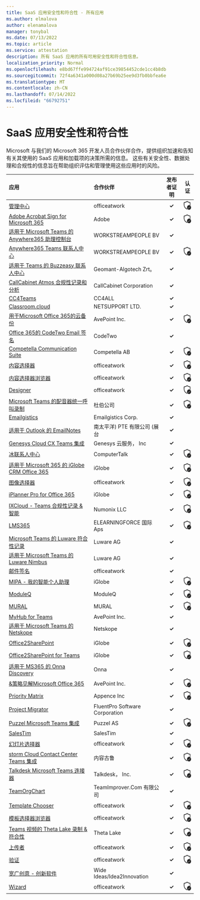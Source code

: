 ```yaml
---
title: SaaS 应用安全性和符合性 - 所有应用
ms.author: elmalova
author: elenamalova
manager: tonybal
ms.date: 07/13/2022
ms.topic: article
ms.service: attestation
description: 所有 SaaS 应用的所有可用安全性和符合性信息。
localization_priority: Normal
ms.openlocfilehash: e8bd67ffe994724af91ce39854452cde1cc4b8db
ms.sourcegitcommit: 72f4a6341a000d08a27b69b25ee9d3fb0bbfea6e
ms.translationtype: MT
ms.contentlocale: zh-CN
ms.lasthandoff: 07/14/2022
ms.locfileid: "66792751"
---
```

# <a name="saas-apps-security-and-compliance"></a>SaaS 应用安全性和符合性

Microsoft 与我们的 Microsoft 365 开发人员合作伙伴合作，提供组织加速和告知有关其使用的 SaaS 应用和加载项的决策所需的信息。 这些有关安全性、数据处理和合规性的信息旨在帮助组织评估和管理使用这些应用时的风险。

| **应用** | **合作伙伴** | **发布者证明** | **认证** |
|:--------|:------------|:----------------------:|:-------------:|
| [管理中心](./officeatwork-admin-center.md) | officeatwork | **✓** | <img alt="Certified application badge" src="../media/certified-badge.png" height="25" width="25" /> |
| [Adobe Acrobat Sign for Microsoft 365](./adobe-acrobat-sign-for-microsoft-365.md) | Adobe | **✓** | <img alt="Certified application badge" src="../media/certified-badge.png" height="25" width="25" /> |
| [适用于 Microsoft Teams 的 Anywhere365 助理控制台](./workstreampeople-bv-anywhere365-attendant-console-for-microsoft-teams.md) | WORKSTREAMPEOPLE BV | **✓** |  |
| [Anywhere365 Teams 联系人中心](./workstreampeople-bv-anywhere365-contact-center-for-teams.md) | WORKSTREAMPEOPLE BV | **✓** | <img alt="Certified application badge" src="../media/certified-badge.png" height="25" width="25" /> |
| [适用于 Teams 的 Buzzeasy 联系人中心](./geomant-algotech-zrt-buzzeasy-contact-center-for-teams.md) | Geomant-Algotech Zrt。 | **✓** |  |
| [CallCabinet Atmos 合规性记录和分析](./callcabinet-corporation-atmos-compliance-recording-and-analytics.md) | CallCabinet Corporation | **✓** |  |
| [CC4Teams](./cc4all-cc4teams.md) | CC4ALL | **✓** |  |
| [Classroom.cloud](./netsupport-ltd-classroomcloud.md) | NETSUPPORT LTD. | **✓** |  |
| [用于Microsoft Office 365的云备份](./avepoint-inc-cloud-backup-for-microsoft-office-365.md) | AvePoint Inc. | **✓** | <img alt="Certified application badge" src="../media/certified-badge.png" height="25" width="25" /> |
| [Office 365的 CodeTwo Email 签名](./codetwo-email-signatures-for-office-365.md) | CodeTwo | **✓** |  |
| [Competella Communication Suite](./competella-ab-communication-suite.md) | Competella AB | **✓** | <img alt="Certified application badge" src="../media/certified-badge.png" height="25" width="25" /> |
| [内容选择器](./officeatwork-content-chooser.md) | officeatwork | **✓** | <img alt="Certified application badge" src="../media/certified-badge.png" height="25" width="25" /> |
| [内容选择器浏览器](./officeatwork-content-chooser-browser.md) | officeatwork | **✓** | <img alt="Certified application badge" src="../media/certified-badge.png" height="25" width="25" /> |
| [Designer](./officeatwork-designer.md) | officeatwork | **✓** | <img alt="Certified application badge" src="../media/certified-badge.png" height="25" width="25" /> |
| [Microsoft Teams 的配音器统一呼叫录制](./dubber-corp-unified-call-recording-for-microsoft-teams.md) | 杜伯公司 | **✓** | <img alt="Certified application badge" src="../media/certified-badge.png" height="25" width="25" /> |
| [Emailgistics](./emailgistics-corp.md) | Emailgistics Corp. | **✓** |  |
| [适用于 Outlook 的 EmailNotes](./standss-south-pacific-pte-limited-emailnotes-for-outlook.md) | 南太平洋) PTE 有限公司 (展台 | **✓** |  |
| [Genesys Cloud CX Teams 集成](./genesys-cloud-services-inc-cx-teams-integration.md) | Genesys 云服务， Inc | **✓** |  |
| [冰联系人中心](./computertalk-ice-contact-center.md) | ComputerTalk | **✓** | <img alt="Certified application badge" src="../media/certified-badge.png" height="25" width="25" /> |
| [适用于 Microsoft 365 的 iGlobe CRM Office 365](./iglobe-crm-office-365-for-microsoft.md) | iGlobe | **✓** | <img alt="Certified application badge" src="../media/certified-badge.png" height="25" width="25" /> |
| [图像选择器](./officeatwork-image-chooser.md) | officeatwork | **✓** | <img alt="Certified application badge" src="../media/certified-badge.png" height="25" width="25" /> |
| [iPlanner Pro for Office 365](./iglobe-iplanner-pro-for-office-365.md) | iGlobe | **✓** | <img alt="Certified application badge" src="../media/certified-badge.png" height="25" width="25" /> |
| [IXCloud - Teams 合规性记录 &amp; 智能](./numonix-llc-ixcloud-teams-compliance-recordingintelligence.md) | Numonix LLC | **✓** | <img alt="Certified application badge" src="../media/certified-badge.png" height="25" width="25" /> |
| [LMS365](./elearningforce-international-aps-lms365.md) | ELEARNINGFORCE 国际 Aps | **✓** | <img alt="Certified application badge" src="../media/certified-badge.png" height="25" width="25" /> |
| [Microsoft Teams 的 Luware 符合性记录](./luware-ag-compliance-recording-for-microsoft-teams.md) | Luware AG | **✓** |  |
| [适用于 Microsoft Teams 的 Luware Nimbus](./luware-ag-nimbus-for-microsoft-teams.md) | Luware AG | **✓** |  |
| [邮件签名](./officeatwork-mail-signature.md) | officeatwork | **✓** |  |
| [MIPA - 我的智能个人助理](./iglobe-mipa-my-intelligent-personal-assistant.md) | iGlobe | **✓** | <img alt="Certified application badge" src="../media/certified-badge.png" height="25" width="25" /> |
| [ModuleQ](./moduleq.md) | ModuleQ | **✓** | <img alt="Certified application badge" src="../media/certified-badge.png" height="25" width="25" /> |
| [MURAL](./mural.md) | MURAL | **✓** | <img alt="Certified application badge" src="../media/certified-badge.png" height="25" width="25" /> |
| [MyHub for Teams](./avepoint-inc-myhub-for-teams.md) | AvePoint Inc. | **✓** |  |
| [适用于 Microsoft Teams 的 Netskope](./netskope-for-microsoft-teams.md) | Netskope | **✓** |  |
| [Office2SharePoint](./iglobe-office2sharepoint.md) | iGlobe | **✓** | <img alt="Certified application badge" src="../media/certified-badge.png" height="25" width="25" /> |
| [Office2SharePoint for Teams](./iglobe-office2sharepoint-for-teams.md) | iGlobe | **✓** | <img alt="Certified application badge" src="../media/certified-badge.png" height="25" width="25" /> |
| [适用于 MS365 的 Onna Discovery](./onna-discovery-for-ms365.md) | Onna | **✓** |  |
| [&amp;策略见解Microsoft Office 365](./avepoint-inc-policiesinsights-for-microsoft-office-365.md) | AvePoint Inc. | **✓** | <img alt="Certified application badge" src="../media/certified-badge.png" height="25" width="25" /> |
| [Priority Matrix](./appfluence-inc-priority-matrix.md) | Appence Inc | **✓** | <img alt="Certified application badge" src="../media/certified-badge.png" height="25" width="25" /> |
| [Project Migrator](./fluentpro-software-corporation-project-migrator.md) | FluentPro Software Corporation | **✓** |  |
| [Puzzel Microsoft Teams 集成](./puzzel-as-microsoft-teams-integration.md) | Puzzel AS | **✓** | <img alt="Certified application badge" src="../media/certified-badge.png" height="25" width="25" /> |
| [SalesTim](./salestim.md) | SalesTim | **✓** |  |
| [幻灯片选择器](./officeatwork-slide-chooser.md) | officeatwork | **✓** | <img alt="Certified application badge" src="../media/certified-badge.png" height="25" width="25" /> |
| [storm Cloud Contact Center Teams 集成](./content-guru-storm-cloud-contact-center-teams-integration.md) | 内容古鲁 | **✓** | <img alt="Certified application badge" src="../media/certified-badge.png" height="25" width="25" /> |
| [Talkdesk Microsoft Teams 连接器](./talkdesk-inc-microsoft-teams-connector.md) | Talkdesk， Inc. | **✓** | <img alt="Certified application badge" src="../media/certified-badge.png" height="25" width="25" /> |
| [TeamOrgChart](./teamimprovercom-ltd-teamorgchart.md) | TeamImprover.Com 有限公司 | **✓** |  |
| [Template Chooser](./officeatwork-template-chooser.md) | officeatwork | **✓** | <img alt="Certified application badge" src="../media/certified-badge.png" height="25" width="25" /> |
| [模板选择器浏览器](./officeatwork-template-chooser-browser.md) | officeatwork | **✓** | <img alt="Certified application badge" src="../media/certified-badge.png" height="25" width="25" /> |
| [Teams 视频的 Theta Lake 录制 &amp; 符合性](./theta-lake-recordingcompliance-for-teams-video.md) | Theta Lake | **✓** | <img alt="Certified application badge" src="../media/certified-badge.png" height="25" width="25" /> |
| [上传者](./officeatwork-uploader.md) | officeatwork | **✓** | <img alt="Certified application badge" src="../media/certified-badge.png" height="25" width="25" /> |
| [验证](./officeatwork-verifier.md) | officeatwork | **✓** | <img alt="Certified application badge" src="../media/certified-badge.png" height="25" width="25" /> |
| [宽广创意 - 创新软件](./wide-ideasidea2innovation-ideas-innovation-software.md) | Wide Ideas/Idea2Innovation | **✓** |  |
| [Wizard](./officeatwork-wizard.md) | officeatwork | **✓** | <img alt="Certified application badge" src="../media/certified-badge.png" height="25" width="25" /> |
